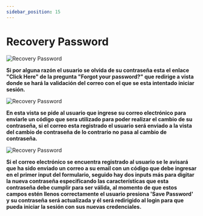 ```yaml
---
sidebar_position: 15
---
```


# Recovery Password

![Recovery Password](/img/store-usuario/recovery-1.png )

**Si por alguna razón el usuario se olvida de su contraseña esta el enlace "Click Here" de la pregunta "Forgot your password?" que redirige a vista donde se hará la validación del correo con el que se esta intentado iniciar sesión.**

![Recovery Password](/img/store-usuario/recovery-2.png )

**En esta vista se pide al usuario que ingrese su correo electrónico para enviarle un código que sera utilizado para poder realizar el cambio de su contraseña\, si el correo esta registrado el usuario será enviado a la vista del cambio de contraseña de lo contrario no pasa al cambio de contraseña.**

![Recovery Password](/img/store-usuario/recovery-3.png )

**Si el correo electrónico se encuentra registrado al usuario se le avisará que ha sido enviado un correo a su email con un código que debe ingresar en el primer input del formulario\, seguido hay dos inputs más para digitar la nueva contraseña especificando las características que esta contraseña debe cumplir para ser válida\, al momento de que estos campos estén llenos correctamente el usuario presiona 'Save Password' y su contraseña será actualizada y él será redirigido al login para que pueda iniciar la sesión con sus nuevas credenciales.**
